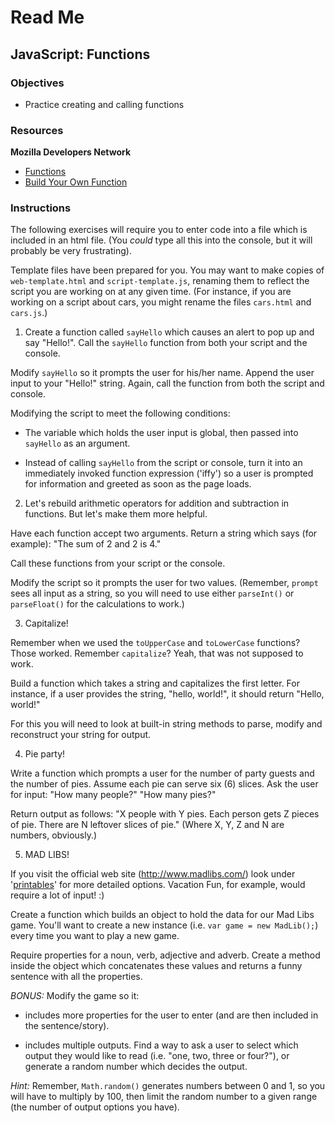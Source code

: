 # Read Me

## JavaScript: Functions

### Objectives

- Practice creating and calling functions


### Resources

**Mozilla Developers Network**
  - [Functions](https://developer.mozilla.org/en-US/docs/Learn/JavaScript/Building_blocks/Functions)
  - [Build Your Own Function](https://developer.mozilla.org/en-US/docs/Learn/JavaScript/Building_blocks/Build_your_own_function)


### Instructions

The following exercises will require you to enter code into a file which is included in an html file. (You *could* type all this into the console, but it will probably be very frustrating).

Template files have been prepared for you. You may want to make copies of `web-template.html` and `script-template.js`, renaming them to reflect the script you are working on at any given time. (For instance, if you are working on a script about cars, you might rename the files `cars.html` and `cars.js`.)

1. Create a function called `sayHello` which causes an alert to pop up and say "Hello!". Call the `sayHello` function from both your script and the console.

  Modify `sayHello` so it prompts the user for his/her name. Append the user input to your "Hello!" string. Again, call the function from both the script and console.

  Modifying the script to meet the following conditions:

  - The variable which holds the user input is global, then passed into `sayHello` as an argument.

  - Instead of calling `sayHello` from the script or console, turn it into an immediately invoked function expression ('iffy') so a user is prompted for information and greeted as soon as the page loads.

2. Let's rebuild arithmetic operators for addition and subtraction in functions. But let's make them more helpful.

  Have each function accept two arguments. Return a string which says (for example): "The sum of 2 and 2 is 4."

  Call these functions from your script or the console.

  Modify the script so it prompts the user for two values. (Remember, `prompt` sees all input as a string, so you will need to use either `parseInt()` or `parseFloat()` for the calculations to work.)

3. Capitalize!

  Remember when we used the `toUpperCase` and `toLowerCase` functions?  Those worked. Remember `capitalize`? Yeah, that was not supposed to work.

  Build a function which takes a string and capitalizes the first letter. For instance, if a user provides the string, "hello, world!", it should return "Hello, world!"

  For this you will need to look at built-in string methods to parse, modify and reconstruct your string for output.

4. Pie party!

  Write a function which prompts a user for the number of party guests and the number of pies. Assume each pie can serve six (6) slices. Ask the user for input: "How many people?" "How many pies?"

  Return output as follows: "X people with Y pies. Each person gets Z pieces of pie. There are N leftover slices of pie." (Where X, Y, Z and N are numbers, obviously.)

5. MAD LIBS!

  If you visit the official web site (http://www.madlibs.com/) look under '[printables](http://www.madlibs.com/printables/)' for more detailed options. Vacation Fun, for example, would require a lot of input! :)

  Create a function which builds an object to hold the data for our Mad Libs game. You'll want to create a new instance (i.e. `var game = new MadLib();`) every time you want to play a new game.

  Require properties for a noun, verb, adjective and adverb. Create a method inside the object which concatenates these values and returns a funny sentence with all the properties.

  *BONUS:* Modify the game so it:

  - includes more properties for the user to enter (and are then included in the sentence/story).

  - includes multiple outputs. Find a way to ask a user to select which output they would like to read (i.e. "one, two, three or four?"), or generate a random number which decides the output.

  *Hint:* Remember, `Math.random()` generates numbers between 0 and 1, so you will have to multiply by 100, then limit the random number to a given range (the number of output options you have).
